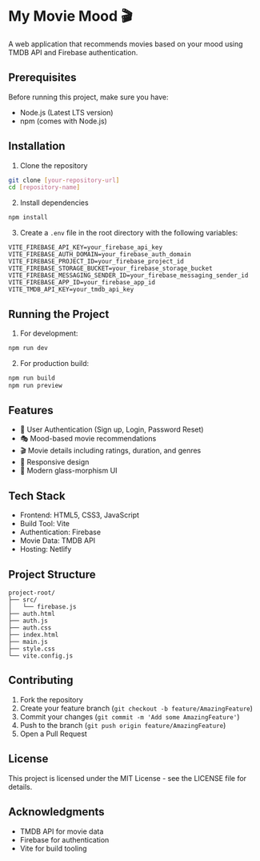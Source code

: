 # My Movie Mood  🎬

A web application that recommends movies based on your mood using TMDB API and Firebase authentication.

## Prerequisites

Before running this project, make sure you have:

- Node.js (Latest LTS version)
- npm (comes with Node.js)

## Installation

1. Clone the repository
```bash
git clone [your-repository-url]
cd [repository-name]
```

2. Install dependencies
```bash
npm install
```

3. Create a `.env` file in the root directory with the following variables:
```env
VITE_FIREBASE_API_KEY=your_firebase_api_key
VITE_FIREBASE_AUTH_DOMAIN=your_firebase_auth_domain
VITE_FIREBASE_PROJECT_ID=your_firebase_project_id
VITE_FIREBASE_STORAGE_BUCKET=your_firebase_storage_bucket
VITE_FIREBASE_MESSAGING_SENDER_ID=your_firebase_messaging_sender_id
VITE_FIREBASE_APP_ID=your_firebase_app_id
VITE_TMDB_API_KEY=your_tmdb_api_key
```

## Running the Project

1. For development:
```bash
npm run dev
```

2. For production build:
```bash
npm run build
npm run preview
```

## Features

- 🔐 User Authentication (Sign up, Login, Password Reset)
- 🎭 Mood-based movie recommendations
- 🎬 Movie details including ratings, duration, and genres
- 📱 Responsive design
- 🎨 Modern glass-morphism UI

## Tech Stack

- Frontend: HTML5, CSS3, JavaScript
- Build Tool: Vite
- Authentication: Firebase
- Movie Data: TMDB API
- Hosting: Netlify

## Project Structure

```
project-root/
├── src/
│   └── firebase.js
├── auth.html
├── auth.js
├── auth.css
├── index.html
├── main.js
├── style.css
└── vite.config.js
```

## Contributing

1. Fork the repository
2. Create your feature branch (`git checkout -b feature/AmazingFeature`)
3. Commit your changes (`git commit -m 'Add some AmazingFeature'`)
4. Push to the branch (`git push origin feature/AmazingFeature`)
5. Open a Pull Request

## License

This project is licensed under the MIT License - see the LICENSE file for details.

## Acknowledgments

- TMDB API for movie data
- Firebase for authentication
- Vite for build tooling
